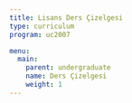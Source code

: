 ```yaml
---
title: Lisans Ders Çizelgesi
type: curriculum
program: uc2007

menu:
  main:
    parent: undergraduate
    name: Ders Çizelgesi
    weight: 1
---
```

